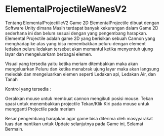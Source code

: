 # ElementalProjectileWanesV2
Tentang ElementalProjectilleV2
Game 2D ElementalProjectile dibuat dengan Software Unity dimana Masih terdapat banyak kekurangan dalam Game 2D sederhana ini 
dan belum sesuai dengan yang pengembang harapkan. 
Elemental Projectile adalah game 2D yang berisikan sebuah Cannon yang menghadap ke atas yang bisa menembakkan peluru dengan element ledakan peluru
ledakan tersebut akan memantul ketika menyentuh ujung layar dan mengeluarkam berbagai elemen.

Visual yang tersedia yaitu ketika meriam ditembakkan maka akan mengeluarkan Peluru dan ketika menabrak ujung layar maka akan langsung meledak dan 
mengeluarkan elemen seperti Ledakan api, Ledakan Air, dan Tanah

Kontrol yang tersedia :

Gerakkan mouse untuk membuat cannon mengikuti posisi mouse.
Tekan spasi untuk menembakkan projectile
Tekan/Klik Kiri pada mouse untuk mengganti Projectile pada meriam

Besar pengembang harapkan agar game bisa diterima oleh masyyarakat luas dan nantikan untuk Update selanjutnya pada Game ini, Selamat Bermain.
